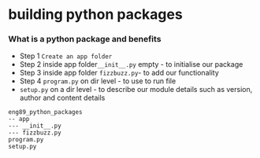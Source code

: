# building python packages
### What is a python package and benefits

- Step 1 `Create an app folder`
- Step 2 inside app folder`__init__.py` empty - to initialise our package
- Step 3 inside app folder `fizzbuzz.py`- to add our functionality
- Step 4 `program.py` on dir level - to use to run file 
- `setup.py` on a dir level - to describe our module details such as version, author and content details

```
eng89_python_packages
-- app
--- __init__.py
--- fizzbuzz.py
program.py
setup.py

```